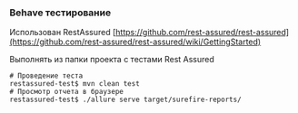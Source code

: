 ### Behave тестирование

Использован RestAssured [https://github.com/rest-assured/rest-assured](https://github.com/rest-assured/rest-assured/wiki/GettingStarted)

Выполнять из папки проекта с тестами Rest Assured

```shell
# Проведение теста
restassured-test$ mvn clean test
# Просмотр отчета в браузере
restassured-test$ ./allure serve target/surefire-reports/
```
